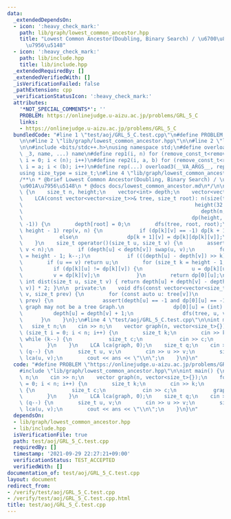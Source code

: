 ```yaml
---
data:
  _extendedDependsOn:
  - icon: ':heavy_check_mark:'
    path: lib/graph/lowest_common_ancestor.hpp
    title: "Lowest Common Ancestor(Doubling, Binary Search) / \u6700\u8FD1\u5171\u901A\
      \u7956\u5148"
  - icon: ':heavy_check_mark:'
    path: lib/include.hpp
    title: lib/include.hpp
  _extendedRequiredBy: []
  _extendedVerifiedWith: []
  _isVerificationFailed: false
  _pathExtension: cpp
  _verificationStatusIcon: ':heavy_check_mark:'
  attributes:
    '*NOT_SPECIAL_COMMENTS*': ''
    PROBLEM: https://onlinejudge.u-aizu.ac.jp/problems/GRL_5_C
    links:
    - https://onlinejudge.u-aizu.ac.jp/problems/GRL_5_C
  bundledCode: "#line 1 \"test/aoj/GRL_5_C.test.cpp\"\n#define PROBLEM \"https://onlinejudge.u-aizu.ac.jp/problems/GRL_5_C\"\
    \n\n#line 2 \"lib/graph/lowest_common_ancestor.hpp\"\n\n#line 2 \"lib/include.hpp\"\
    \n\n#include <bits/stdc++.h>\nusing namespace std;\n#define overload3(_NULL, _2,\
    \ _3, name, ...) name\n#define rep1(i, n) for (remove_const_t<remove_reference_t<decltype(n)>>\
    \ i = 0; i < (n); i++)\n#define rep2(i, a, b) for (remove_const_t<remove_reference_t<decltype(b)>>\
    \ i = a; i < (b); i++)\n#define rep(...) overload3(__VA_ARGS__, rep2, rep1)(__VA_ARGS__)\n\
    using size_type = size_t;\n#line 4 \"lib/graph/lowest_common_ancestor.hpp\"\n\n\
    /**\n * @brief Lowest Common Ancestor(Doubling, Binary Search) / \u6700\u8FD1\u5171\
    \u901A\u7956\u5148\n * @docs docs/lowest_common_ancestor.md\n*/\n\nstruct LCA\
    \ {\n    size_t n, height;\n    vector<int> depth;\n    vector<vector<int>> dp;\n\
    \    LCA(const vector<vector<size_t>>& tree, size_t root): n(size(tree)),\n  \
    \                                                        height(32 - __builtin_clz(n)),\n\
    \                                                          depth(n, -1),\n   \
    \                                                       dp(height, vector<int>(n,\
    \ -1)) {\n        depth[root] = 0;\n        dfs(tree, root, root);\n        rep(k,\
    \ height - 1) rep(v, n) {\n            if (dp[k][v] == -1) dp[k + 1][v] = -1;\n\
    \            else\n                dp[k + 1][v] = dp[k][dp[k][v]];\n        }\n\
    \    }\n    size_t operator()(size_t u, size_t v) {\n        assert(u < n and\
    \ v < n);\n        if (depth[u] < depth[v]) swap(u, v);\n        for (size_t k\
    \ = height - 1; k--;)\n            if (((depth[u] - depth[v]) >> k) & 1) u = dp[k][u];\n\
    \        if (u == v) return u;\n        for (size_t k = height - 1; k--;)\n  \
    \          if (dp[k][u] != dp[k][v]) {\n                u = dp[k][u];\n      \
    \          v = dp[k][v];\n            }\n        return dp[0][u];\n    }\n   \
    \ int dist(size_t u, size_t v) { return depth[u] + depth[v] - depth[(*this)(u,\
    \ v)] * 2; }\n\n  private:\n    void dfs(const vector<vector<size_t>>& tree, size_t\
    \ v, size_t prev) {\n        for (const auto u: tree[v])\n            if (u !=\
    \ prev) {\n                assert(depth[u] == -1 and dp[0][u] == -1);  // The\
    \ graph may not be a tree Graph.\n                dp[0][u] = (int) v;\n      \
    \          depth[u] = depth[v] + 1;\n                dfs(tree, u, v);\n      \
    \      }\n    }\n};\n#line 4 \"test/aoj/GRL_5_C.test.cpp\"\n\nint main() {\n \
    \   size_t n;\n    cin >> n;\n    vector graph(n, vector<size_t>{});\n    for\
    \ (size_t i = 0; i < n; i++) {\n        size_t k;\n        cin >> k;\n       \
    \ while (k--) {\n            size_t c;\n            cin >> c;\n            graph[i].push_back(c);\n\
    \        }\n    }\n    LCA lca(graph, 0);\n    size_t q;\n    cin >> q;\n    while\
    \ (q--) {\n        size_t u, v;\n        cin >> u >> v;\n        size_t ans =\
    \ lca(u, v);\n        cout << ans << \"\\n\";\n    }\n}\n"
  code: "#define PROBLEM \"https://onlinejudge.u-aizu.ac.jp/problems/GRL_5_C\"\n\n\
    #include \"lib/graph/lowest_common_ancestor.hpp\"\n\nint main() {\n    size_t\
    \ n;\n    cin >> n;\n    vector graph(n, vector<size_t>{});\n    for (size_t i\
    \ = 0; i < n; i++) {\n        size_t k;\n        cin >> k;\n        while (k--)\
    \ {\n            size_t c;\n            cin >> c;\n            graph[i].push_back(c);\n\
    \        }\n    }\n    LCA lca(graph, 0);\n    size_t q;\n    cin >> q;\n    while\
    \ (q--) {\n        size_t u, v;\n        cin >> u >> v;\n        size_t ans =\
    \ lca(u, v);\n        cout << ans << \"\\n\";\n    }\n}\n"
  dependsOn:
  - lib/graph/lowest_common_ancestor.hpp
  - lib/include.hpp
  isVerificationFile: true
  path: test/aoj/GRL_5_C.test.cpp
  requiredBy: []
  timestamp: '2021-09-29 22:27:21+09:00'
  verificationStatus: TEST_ACCEPTED
  verifiedWith: []
documentation_of: test/aoj/GRL_5_C.test.cpp
layout: document
redirect_from:
- /verify/test/aoj/GRL_5_C.test.cpp
- /verify/test/aoj/GRL_5_C.test.cpp.html
title: test/aoj/GRL_5_C.test.cpp
---
```


